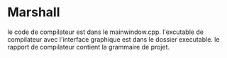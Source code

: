 # Marshall
le code de compilateur est dans le mainwindow.cpp.
l'excutable de compilateur avec l'interface graphique est dans le dossier executable.
le rapport de compilateur contient la grammaire de projet. 
